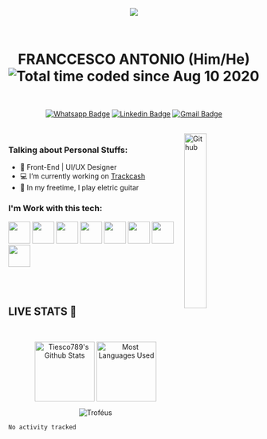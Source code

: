 <p align="center">
  <img src="https://i.imgur.com/A6bWGFl.gif"/>
</p>

<br>

<h1 align="center"><b>FRANCCESCO ANTONIO (Him/He)</b> <img src="https://wakatime.com/badge/user/62f6db84-d112-4fd8-b4c8-59649659eabb.svg" alt="Total time coded since Aug 10 2020" /></h1>

<br>

<div align="center">

[![Whatsapp Badge](https://img.shields.io/badge/-WHATSAPP-brightgren?&logo=whatsapp&logoColor=white&link)](https://web.whatsapp.com/send?phone=+55999693071&text=Olá%20como%20%20posso%20ajudar?%20)
[![Linkedin Badge](https://img.shields.io/badge/-LinkedIn-blue?&logo=Linkedin&logoColor=white&link=https://www.linkedin.com/in/franccesco-antonio)](https://www.linkedin.com/in/franccesco-antonio) 
[![Gmail Badge](https://img.shields.io/badge/-Email-informational?&logo=Microsoft&logoColor=white&link=mailto:franccesco_@hotmail.com)](mailto:franccesco_@hotmail.com)
</div>

<br>

<img width="30%" align="right" alt="Github" src="https://media.giphy.com/media/9zExs2Q2h1EHfE4P6G/giphy.gif" />

<h3><b>Talking about Personal Stuffs:</b></h3>
<ul>
  <li>🎨 Front-End | UI/UX Designer</li>
  <li>💻 I’m currently working on <a href="https://trackcash.com.br/">Trackcash</a></li>
  <li>🎸 In my freetime, I play eletric guitar</li>
</ul>

### **I'm Work with this tech:**

<img width="44" height="44" margin="auto" src="https://cdn.svgporn.com/logos/figma.svg" /> <img width="44" height="44" margin="auto" src="https://cdn.svgporn.com/logos/css-3.svg" /> <img width="44" height="44" margin="auto" src="https://cdn.svgporn.com/logos/tailwindcss-icon.svg" /> <img width="44" height="44" margin="auto" src="https://cdn.svgporn.com/logos/sass.svg" /> <img width="44" height="44" margin="auto" src="https://cdn.svgporn.com/logos/javascript.svg" /> <img width="44" height="44" margin="auto" src="https://cdn.svgporn.com/logos/react.svg" /> <img width="44" height="44" margin="auto" src="https://cdn.svgporn.com/logos/c-sharp.svg" /> <img width="44" height="44" margin="auto" src="https://cdn.svgporn.com/logos/dotnet.svg" />

<br>
<br>

## **LIVE STATS 💾**

<br>

<p align="center">
  <img align="center" height="120" src="https://github-readme-stats.vercel.app/api?username=Tiesco789&show_icons=true&hide_border=true&hide=contribs,prs&cache_seconds=86400&theme=synthwave" alt="Tiesco789's Github Stats" /> <img align="center" height="120" src="https://github-readme-stats.vercel.app/api/top-langs/?username=Tiesco789&show_icons=true&hide_border=true&theme=synthwave&hide=java,objective-c&layout=compact" alt="Most Languages Used" />
</p>

<p align="center">
  <img align="center" src="https://github-profile-trophy.vercel.app/?username=Tiesco789&theme=tokyonight&no-frame=true&row=1&margin-w=20&no-bg=true" alt="Troféus" />
<p>


<!--START_SECTION:waka-->

```text
No activity tracked
```

<!--END_SECTION:waka-->


